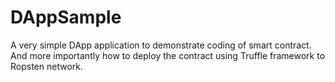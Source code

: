 # DAppSample
A very simple DApp application to demonstrate coding of smart contract. And more importantly how to deploy the contract using Truffle framework to Ropsten network.
